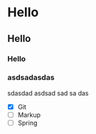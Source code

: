 # Hello
## Hello
### Hello
### asdsadasdas
sdasdad
asdsad
sad
sa
das


- [x] Git
- [ ] Markup
- [ ] Spring
